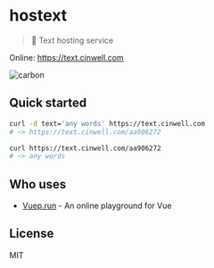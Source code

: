 # hostext

> 🔡 Text hosting service

Online: https://text.cinwell.com

![carbon](https://user-images.githubusercontent.com/7565692/38164593-8ffe30f2-3539-11e8-90cf-2ed944e82a3e.png)

## Quick started

```sh
curl -d text='any words' https://text.cinwell.com
# ~> https://text.cinwell.com/aa906272

curl https://text.cinwell.com/aa906272
# ~> any words
```

## Who uses

* [Vuep.run](https://vuep.run) - An online playground for Vue

## License

MIT
